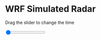 <h1>WRF Simulated Radar</h1>
<p>Drag the slider to change the time</p>

<div class="slidecontainer">
<input oninput='setImage(this)' class="slider" type="range" min="0" max="11" value="0" step="1" />
<img id='img'/>
</div>

<script>
var img = document.getElementById('img');
var img_array = ['/assets/images/wrf/rf_wrfout_d01_2020-04-24_12:00:00.png',
'/assets/images/wrf/rf_wrfout_d01_2020-04-24_13:00:00.png',
'/assets/images/wrf/rf_wrfout_d01_2020-04-24_14:00:00.png',
'/assets/images/wrf/rf_wrfout_d01_2020-04-24_15:00:00.png',
'/assets/images/wrf/rf_wrfout_d01_2020-04-24_16:00:00.png',
'/assets/images/wrf/rf_wrfout_d01_2020-04-24_17:00:00.png',
'/assets/images/wrf/rf_wrfout_d01_2020-04-24_18:00:00.png',
'/assets/images/wrf/rf_wrfout_d01_2020-04-24_19:00:00.png',
'/assets/images/wrf/rf_wrfout_d01_2020-04-24_20:00:00.png',
'/assets/images/wrf/rf_wrfout_d01_2020-04-24_21:00:00.png',
'/assets/images/wrf/rf_wrfout_d01_2020-04-24_22:00:00.png',];
function setImage(obj)
{
        var value = obj.value;
        img.src = img_array[value];

}
</script>
